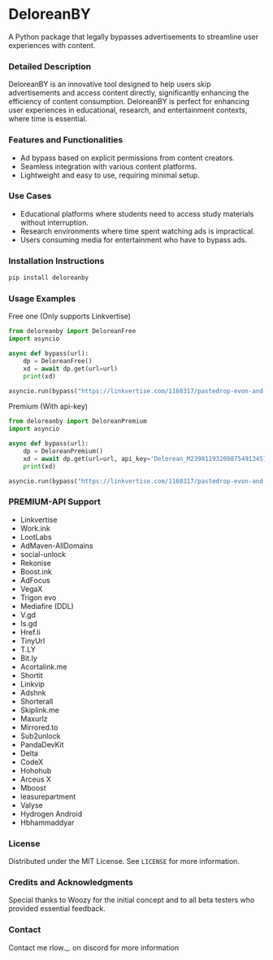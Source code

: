 # DeloreanBY
A Python package that legally bypasses advertisements to streamline user experiences with content.

### Detailed Description
DeloreanBY is an innovative tool designed to help users skip advertisements and access content directly, significantly enhancing the efficiency of content consumption. DeloreanBY is perfect for enhancing user experiences in educational, research, and entertainment contexts, where time is essential.

### Features and Functionalities
- Ad bypass based on explicit permissions from content creators.
- Seamless integration with various content platforms.
- Lightweight and easy to use, requiring minimal setup.

### Use Cases
- Educational platforms where students need to access study materials without interruption.
- Research environments where time spent watching ads is impractical.
- Users consuming media for entertainment who have to bypass ads.

### Installation Instructions
```bash
pip install deloreanby
```

### Usage Examples
Free one (Only supports Linkvertise)
```python
from deloreanby import DeloreanFree
import asyncio

async def bypass(url):
    dp = DeloreanFree()
    xd = await dp.get(url=url)
    print(xd)

asyncio.run(bypass("https://linkvertise.com/1160317/pastedrop-evon-and-vega-x?o=sharing"))
```

Premium (With api-key)

```python
from deloreanby import DeloreanPremium
import asyncio

async def bypass(url):
    dp = DeloreanPremium()
    xd = await dp.get(url=url, api_key='Delorean_M23981193209875491345103451015000998N')
    print(xd)

asyncio.run(bypass("https://linkvertise.com/1160317/pastedrop-evon-and-vega-x?o=sharing"))
```

### PREMIUM-API Support

- Linkvertise
- Work.ink
- LootLabs
- AdMaven-AllDomains
- social-unlock
- Rekonise
- Boost.ink
- AdFocus
- VegaX
- Trigon evo
- Mediafire (DDL)
- V.gd
- Is.gd
- Href.li
- TinyUrl
- T.LY
- Bit.ly
- Acortalink.me
- Shortit
- Linkvip
- Adshnk
- Shorterall
- Skiplink.me
- Maxurlz
- Mirrored.to
- Sub2unlock
- PandaDevKit
- Delta
- CodeX
- Hohohub
- Arceus X
- Mboost
- leasurepartment
- Valyse
- Hydrogen Android
- Hbhammaddyar

### License
Distributed under the MIT License. See `LICENSE` for more information.

### Credits and Acknowledgments
Special thanks to Woozy for the initial concept and to all beta testers who provided essential feedback.

### Contact
Contact me rlow._. on discord for more information